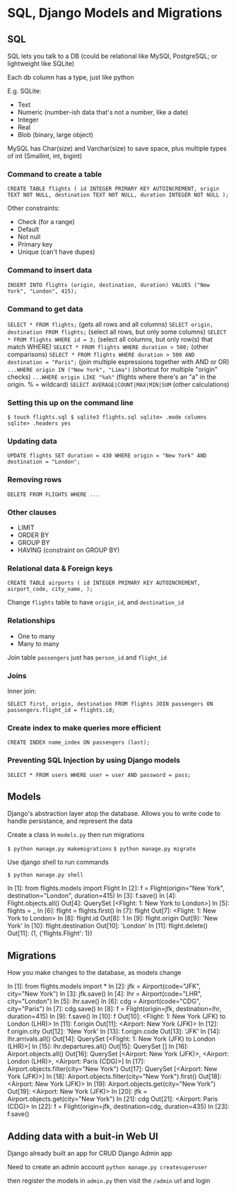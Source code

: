 # SQL, Django Models and Migrations

## SQL

SQL lets you talk to a DB (could be relational like MySQl, PostgreSQL; or lightweight like SQLite)

Each db column has a type, just like python

E.g. SQLite:

* Text
* Numeric (number-ish data that's not a number, like a date)
* Integer
* Real
* Blob (binary, large object)

MySQL has Char(size) and Varchar(size) to save space, plus multiple types of int (Smallint, int, bigint)

### Command to create a table

`CREATE TABLE flights (
    id INTEGER PRIMARY KEY AUTOINCREMENT,
    origin TEXT NOT NULL,
    destination TEXT NOT NULL,
    duration INTEGER NOT NULL
);`

Other constraints:

* Check (for a range)
* Default
* Not null
* Primary key
* Unique (can't have dupes)

### Command to insert data

`INSERT INTO flights
    (origin, destination, duration)
    VALUES ("New York", "London", 415);`

### Command to get data

`SELECT * FROM flights;` (gets all rows and all columns)
`SELECT origin, destination FROM flights;` (select all rows, but only some columns)
`SELECT * FROM flights WHERE id = 3;` (select all columns, but only row(s) that match WHERE)
`SELECT * FROM flights WHERE duration > 500;` (other comparisons)
`SELECT * FROM flights WHERE duration > 500 AND destination = "Paris";` (join multiple expressions together with AND or OR)
`...WHERE origin IN ("New York", "Lima")` (shortcut for multiple "origin" checks)
`...WHERE origin LIKE "%a%"` (flights where there's an "a" in the origin. % = wildcard)
`SELECT AVERAGE|COUNT|MAX|MIN|SUM` (other calculations)

### Setting this up on the command line

`$ touch flights.sql
$ sqlite3 flights.sql
sqlite> .mode columns
sqlite> .headers yes`

### Updating data

`UPDATE flights
    SET duration = 430
    WHERE origin = "New York"
    AND destination = "London";`

### Removing rows

`DELETE FROM FLIGHTS WHERE ...`

### Other clauses

* LIMIT
* ORDER BY
* GROUP BY
* HAVING (constraint on GROUP BY)

### Relational data & Foreign keys

`CREATE TABLE airports (
    id INTEGER PRIMARY KEY AUTOINCREMENT,
    airport_code,
    city_name,
);`

Change `flights` table to have `origin_id`, and `destination_id`

### Relationships

* One to many
* Many to many

Join table `passengers` just has `person_id` and `flight_id`

### Joins

Inner join:

`SELECT first, origin, destination
FROM flights JOIN passengers
ON passengers.flight_id = flights.id;`

### Create index to make queries more efficient

`CREATE INDEX name_index ON passengers (last);`

### Preventing SQL Injection by using Django models

`SELECT * FROM users WHERE user = user AND password = pass;`

## Models

Django's abstraction layer atop the database. Allows you to write code to handle persistance, and represent the data

Create a class in `models.py` then run migrations

`$ python manage.py makemigrations`
`$ python manage.py migrate`

Use django shell to run commands

`$ python manage.py shell`

In [1]: from flights.models import Flight
In [2]: f = Flight(origin="New York", destination="London", duration=415)
In [3]: f.save()
In [4]: Flight.objects.all()
Out[4]: QuerySet [<Flight: 1: New York to London>]
In [5]: flights = _
In [6]: flight = flights.first()
In [7]: flight
Out[7]: <Flight: 1: New York to London>
In [8]: flight.id
Out[8]: 1
In [9]: flight.origin
Out[9]: 'New York'
In [10]: flight.destination
Out[10]: 'London'
In [11]: flight.delete()
Out[11]: (1, {'flights.Flight': 1})

## Migrations

How you make changes to the database, as models change


In [1]: from flights.models import *
In [2]: jfk = Airport(code="JFK", city="New York")
In [3]: jfk.save()
In [4]: lhr = Airport(code="LHR", city="London")
In [5]: lhr.save()
In [6]: cdg = Airport(code="CDG", city="Paris")
In [7]: cdg.save()
In [8]: f = Flight(origin=jfk, destination=lhr, duration=415)
In [9]: f.save()
In [10]: f
Out[10]: <Flight: 1: New York (JFK) to London (LHR)>
In [11]: f.origin
Out[11]: <Airport: New York (JFK)>
In [12]: f.origin.city
Out[12]: 'New York'
In [13]: f.origin.code
Out[13]: 'JFK'
In [14]: lhr.arrivals.all()
Out[14]: QuerySet [<Flight: 1: New York (JFK) to London (LHR)>]
In [15]: lhr.departures.all()
Out[15]: QuerySet []
In [16]: Airport.objects.all()
Out[16]: QuerySet [<Airport: New York (JFK)>, <Airport: London (LHR)>, <Airport: Paris (CDG)>]
In [17]: Airport.objects.filter(city="New York")
Out[17]: QuerySet [<Airport: New York (JFK)>]
In [18]: Airport.objects.filter(city="New York").first()
Out[18]: <Airport: New York (JFK)>
In [19]: Airport.objects.get(city="New York")
Out[19]: <Airport: New York (JFK)>
In [20]: jfk = Airport.objects.get(city="New York")
In [21]: cdg
Out[21]: <Airport: Paris (CDG)>
In [22]: f = Flight(origin=jfk, destination=cdg, duration=435)
In [23]: f.save()

## Adding data with a buit-in Web UI

Django already built an app for CRUD
Django Admin app

Need to create an admin account
`python manage.py createsuperuser`

then register the models in `admin.py`
then visit the `/admin` url and login
